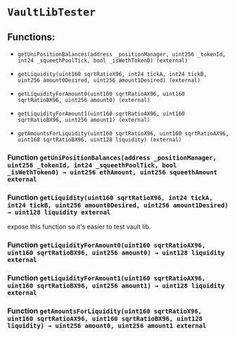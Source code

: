 # `VaultLibTester`

## Functions:

- `getUniPositionBalances(address _positionManager, uint256 _tokenId, int24 _squeethPoolTick, bool _isWethToken0) (external)`

- `getLiquidity(uint160 sqrtRatioX96, int24 tickA, int24 tickB, uint256 amount0Desired, uint256 amount1Desired) (external)`

- `getLiquidityForAmount0(uint160 sqrtRatioAX96, uint160 sqrtRatioBX96, uint256 amount0) (external)`

- `getLiquidityForAmount1(uint160 sqrtRatioAX96, uint160 sqrtRatioBX96, uint256 amount1) (external)`

- `getAmountsForLiquidity(uint160 sqrtRatioX96, uint160 sqrtRatioAX96, uint160 sqrtRatioBX96, uint128 liquidity) (external)`

### Function `getUniPositionBalances(address _positionManager, uint256 _tokenId, int24 _squeethPoolTick, bool _isWethToken0) → uint256 ethAmount, uint256 squeethAmount external`

### Function `getLiquidity(uint160 sqrtRatioX96, int24 tickA, int24 tickB, uint256 amount0Desired, uint256 amount1Desired) → uint128 liquidity external`

expose this function so it's easier to test vault lib.

### Function `getLiquidityForAmount0(uint160 sqrtRatioAX96, uint160 sqrtRatioBX96, uint256 amount0) → uint128 liquidity external`

### Function `getLiquidityForAmount1(uint160 sqrtRatioAX96, uint160 sqrtRatioBX96, uint256 amount1) → uint128 liquidity external`

### Function `getAmountsForLiquidity(uint160 sqrtRatioX96, uint160 sqrtRatioAX96, uint160 sqrtRatioBX96, uint128 liquidity) → uint256 amount0, uint256 amount1 external`
